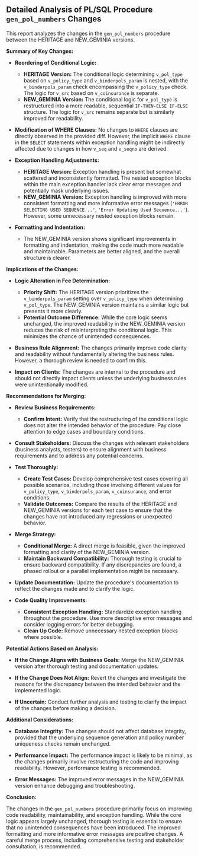 ## Detailed Analysis of PL/SQL Procedure `gen_pol_numbers` Changes

This report analyzes the changes in the `gen_pol_numbers` procedure between the HERITAGE and NEW_GEMINIA versions.

**Summary of Key Changes:**

- **Reordering of Conditional Logic:**
    - **HERITAGE Version:** The conditional logic determining `v_pol_type` based on `v_policy_type` and `v_binderpols_param` is nested, with the `v_binderpols_param` check encompassing the `v_policy_type` check.  The logic for `v_src` based on `v_coinsurance` is separate.
    - **NEW_GEMINIA Version:** The conditional logic for `v_pol_type` is restructured into a more readable, sequential `IF-THEN-ELSE IF-ELSE` structure. The logic for `v_src` remains separate but is similarly improved for readability.

- **Modification of WHERE Clauses:** No changes to `WHERE` clauses are directly observed in the provided diff.  However, the implicit `WHERE` clause in the `SELECT` statements within exception handling might be indirectly affected due to changes in how `v_seq` and `v_seqno` are derived.

- **Exception Handling Adjustments:**
    - **HERITAGE Version:** Exception handling is present but somewhat scattered and inconsistently formatted.  The nested exception blocks within the main exception handler lack clear error messages and potentially mask underlying issues.
    - **NEW_GEMINIA Version:** Exception handling is improved with more consistent formatting and more informative error messages (`'ERROR SELECTING USED SEQUENCE...'`, `'Error Updating Used Sequence...'`).  However, some unnecessary nested exception blocks remain.

- **Formatting and Indentation:**
    - The NEW_GEMINIA version shows significant improvements in formatting and indentation, making the code much more readable and maintainable.  Parameters are better aligned, and the overall structure is clearer.


**Implications of the Changes:**

- **Logic Alteration in Fee Determination:**
    - **Priority Shift:** The HERITAGE version prioritizes the `v_binderpols_param` setting over `v_policy_type` when determining `v_pol_type`. The NEW_GEMINIA version maintains a similar logic but presents it more clearly.
    - **Potential Outcome Difference:**  While the core logic seems unchanged, the improved readability in the NEW_GEMINIA version reduces the risk of misinterpreting the conditional logic.  This minimizes the chance of unintended consequences.

- **Business Rule Alignment:** The changes primarily improve code clarity and readability without fundamentally altering the business rules.  However, a thorough review is needed to confirm this.

- **Impact on Clients:** The changes are internal to the procedure and should not directly impact clients unless the underlying business rules were unintentionally modified.


**Recommendations for Merging:**

- **Review Business Requirements:**
    - **Confirm Intent:** Verify that the restructuring of the conditional logic does not alter the intended behavior of the procedure.  Pay close attention to edge cases and boundary conditions.

- **Consult Stakeholders:** Discuss the changes with relevant stakeholders (business analysts, testers) to ensure alignment with business requirements and to address any potential concerns.

- **Test Thoroughly:**
    - **Create Test Cases:** Develop comprehensive test cases covering all possible scenarios, including those involving different values for `v_policy_type`, `v_binderpols_param`, `v_coinsurance`, and error conditions.
    - **Validate Outcomes:** Compare the results of the HERITAGE and NEW_GEMINIA versions for each test case to ensure that the changes have not introduced any regressions or unexpected behavior.

- **Merge Strategy:**
    - **Conditional Merge:**  A direct merge is feasible, given the improved formatting and clarity of the NEW_GEMINIA version.
    - **Maintain Backward Compatibility:**  Thorough testing is crucial to ensure backward compatibility.  If any discrepancies are found, a phased rollout or a parallel implementation might be necessary.

- **Update Documentation:**  Update the procedure's documentation to reflect the changes made and to clarify the logic.

- **Code Quality Improvements:**
    - **Consistent Exception Handling:**  Standardize exception handling throughout the procedure.  Use more descriptive error messages and consider logging errors for better debugging.
    - **Clean Up Code:** Remove unnecessary nested exception blocks where possible.


**Potential Actions Based on Analysis:**

- **If the Change Aligns with Business Goals:** Merge the NEW_GEMINIA version after thorough testing and documentation updates.

- **If the Change Does Not Align:** Revert the changes and investigate the reasons for the discrepancy between the intended behavior and the implemented logic.

- **If Uncertain:** Conduct further analysis and testing to clarify the impact of the changes before making a decision.


**Additional Considerations:**

- **Database Integrity:** The changes should not affect database integrity, provided that the underlying sequence generation and policy number uniqueness checks remain unchanged.

- **Performance Impact:** The performance impact is likely to be minimal, as the changes primarily involve restructuring the code and improving readability.  However, performance testing is recommended.

- **Error Messages:** The improved error messages in the NEW_GEMINIA version enhance debugging and troubleshooting.


**Conclusion:**

The changes in the `gen_pol_numbers` procedure primarily focus on improving code readability, maintainability, and exception handling.  While the core logic appears largely unchanged, thorough testing is essential to ensure that no unintended consequences have been introduced.  The improved formatting and more informative error messages are positive changes.  A careful merge process, including comprehensive testing and stakeholder consultation, is recommended.
